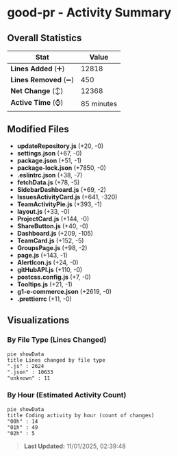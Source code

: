 # good-pr - Activity Summary 

## Overall Statistics

| Stat                   | Value                                                             |
| ---------------------- | ----------------------------------------------------------------- |
| **Lines Added** (➕)   | 12818                                          |
| **Lines Removed** (➖) | 450                                        |
| **Net Change** (↕)    | 12368                |
| **Active Time** (⌚)   | 85 minutes |


## Modified Files
- **updateRepository.js** (+20, -0)
- **settings.json** (+67, -0)
- **package.json** (+51, -1)
- **package-lock.json** (+7850, -0)
- **.eslintrc.json** (+38, -7)
- **fetchData.js** (+78, -5)
- **SidebarDashboard.js** (+69, -2)
- **IssuesActivityCard.js** (+641, -320)
- **TeamActivityPie.js** (+393, -1)
- **layout.js** (+33, -0)
- **ProjectCard.js** (+144, -0)
- **ShareButton.js** (+40, -0)
- **Dashboard.js** (+209, -105)
- **TeamCard.js** (+152, -5)
- **GroupsPage.js** (+98, -2)
- **page.js** (+143, -1)
- **AlertIcon.js** (+24, -0)
- **gitHubAPI.js** (+110, -0)
- **postcss.config.js** (+7, -0)
- **Tooltips.js** (+21, -1)
- **g1-e-commerce.json** (+2619, -0)
- **.prettierrc** (+11, -0)

## Visualizations

### By File Type (Lines Changed)

```mermaid
pie showData
title Lines changed by file type
".js" : 2624
".json" : 10633
"unknown" : 11
```

### By Hour (Estimated Activity Count)

```mermaid
pie showData
title Coding activity by hour (count of changes)
"00h" : 14
"01h" : 49
"02h" : 5
```


> **Last Updated:** 11/01/2025, 02:39:48